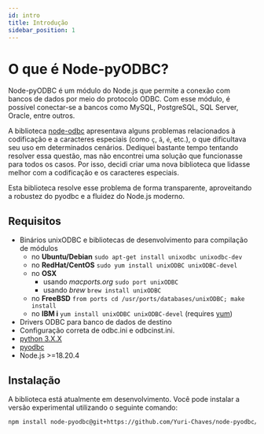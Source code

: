 ```yaml
---
id: intro
title: Introdução
sidebar_position: 1
---
```


# O que é Node-pyODBC?

Node-pyODBC é um módulo do Node.js que permite a conexão com bancos de dados por meio do protocolo ODBC. Com esse módulo, é possível conectar-se a bancos como MySQL, PostgreSQL, SQL Server, Oracle, entre outros.

A biblioteca [node-odbc](https://github.com/IBM/node-odbc) apresentava alguns problemas relacionados à codificação e a caracteres especiais (como `ç`, `ã`, `é`, etc.), o que dificultava seu uso em determinados cenários. Dediquei bastante tempo tentando resolver essa questão, mas não encontrei uma solução que funcionasse para todos os casos. Por isso, decidi criar uma nova biblioteca que lidasse melhor com a codificação e os caracteres especiais.

Esta biblioteca resolve esse problema de forma transparente, aproveitando a robustez do pyodbc e a fluidez do Node.js moderno.

## Requisitos

- Binários unixODBC e bibliotecas de desenvolvimento para compilação de módulos
  - no **Ubuntu/Debian** `sudo apt-get install unixodbc unixodbc-dev`
  - no **RedHat/CentOS** `sudo yum install unixODBC unixODBC-devel`
  - no **OSX**
    - usando _macports.org_ `sudo port unixODBC`
    - usando _brew_ `brew install unixODBC`
  - no **FreeBSD** `from ports cd /usr/ports/databases/unixODBC; make install`
  - no **IBM i** `yum install unixODBC unixODBC-devel` (requires [yum](https://ibmi-oss-docs.readthedocs.io/en/latest/yum/README.html))
- Drivers ODBC para banco de dados de destino
- Configuração correta de odbc.ini e odbcinst.ini.
- [python 3.X.X](https://www.python.org/)
- [pyodbc](https://github.com/mkleehammer/pyodbc)
- Node.js >=18.20.4

## Instalação

A biblioteca está atualmente em desenvolvimento. Você pode instalar a versão experimental utilizando o seguinte comando:

```bash
npm install node-pyodbc@git+https://github.com/Yuri-Chaves/node-pyodbc/tree/main
```
